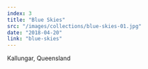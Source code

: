 ```yaml
---
index: 3
title: "Blue Skies"
src: "/images/collections/blue-skies-01.jpg"
date: "2018-04-20"
link: "blue-skies"
---
```



<!-- Now Selling -->
Kallungar, Queensland
